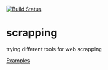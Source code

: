[![Build Status](https://travis-ci.org/brownman/scrapping.svg?branch=master)](https://travis-ci.org/brownman/scrapping)

scrapping
=========

trying different tools for web scrapping



[Examples](https://github.com/n1k0/casperjs/tree/master/samples)
